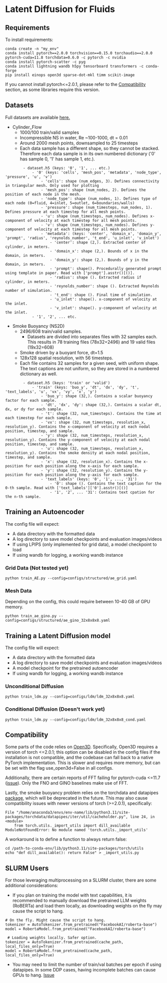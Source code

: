 # Latent Diffusion for Fluids

## Requirements

To install requirements:

```setup
conda create -n "my_env" 
conda install pytorch==2.0.0 torchvision==0.15.0 torchaudio==2.0.0 pytorch-cuda=11.8 torchdata=0.6.0 -c pytorch -c nvidia
conda install pytorch-scatter -c pyg
conda install lightning wandb h5py tensorboard transformers -c conda-forge
pip install einops open3d sparse-dot-mkl timm scikit-image
```

If you cannot install pytorch<=2.0.1, please refer to the [Compatibility](#compatibility) section, as some libraries require this version. 

## Datasets
Full datasets are available [here.]()
- Cylinder_Flow
    - 1000/100 train/valid samples
    - Incompressible NS in water, Re ~100-1000, dt = 0.01
    - Around 2000 mesh points, downsampled to 25 timesteps
    - Each data sample has a different shape, so they cannot be stacked. Therefore each data sample is in its own numbered dictionary ('0' has sample 0, '1' has sample 1, etc.). 
```
        - dataset.h5 (keys: '0', '1', ... etc.)
            - '0' (keys: 'cells', 'mesh_pos', 'metadata', 'node_type', 'pressure', 'u', 'v')
                - 'cells': shape (num_edges, 3). Defines connectivity in triangular mesh. Only used for plotting
                - 'mesh_pos': shape (num_nodes, 2). Defines the position of each node in the mesh. 
                - 'node_type': shape (num_nodes, 1). Defines type of each node (0=fluid, 4=inlet, 5=outlet, 6=boundaries/walls)
                - 'pressure': shape (num_timesteps, num_nodes, 1). Defines pressure at each timestep for all mesh points.
                - 'u': shape (num_timesteps, num_nodes). Defines x-component of velocity at each timestep for all mesh points.
                - 'v': shape (num_timesteps, num_nodes). Defines y-component of velocity at each timestep for all mesh points.
                - 'metadata': (keys: 'center', 'domain_x', 'domain_y', 'prompt', 'radius', 'reynolds_number', 't_end', 'u_inlet', 'v_inlet')
                    - 'center': shape (2,). Extracted center of cylinder, in meters.
                    - 'domain_x': shape (2,). Bounds of x in the domain, in meters.
                    - 'domain_y': shape (2,). Bounds of y in the domain, in meters.
                    - 'prompt': shape(). Procedurally generated prompt using template in paper. Read with ['prompt'].asstr()[()].
                    - 'radius': shape (). Extracted radius if cylinder, in meters. 
                    - 'reynolds_number': shape (). Extracted Reynolds number of simulation.
                    - 't_end': shape (). Final time of simulation.
                    - 'u_inlet': shape(). x-component of velocity at the inlet.
                    - 'v_inlet': shape(). y-component of velocity at the inlet.
            - '1', '2', ... etc.
```
- Smoke Buoyancy (NS2D)
    - 2496/608 train/valid samples.
        - Datasets are divided into separates files with 32 samples each. This results in 78 training files (78x32=2496) and 19 valid files (19x32=608)
    - Smoke driven by a buoyant force, dt=1.5
    - 128x128 spatial resolution, with 56 timesteps.
    - Each file contains 32 samples for a given seed, with uniform shape. The text captions are not uniform, so they are stored in a numbered dictionary as well.
```
        - dataset.h5 (keys: 'train' or 'valid')
            - 'train' (keys: 'buo_y', 'dt', 'dx', 'dy', 't', 'text_labels', 'u', 'vx', 'vy', 'x', 'y')
                - 'buo_y': shape (32,). Contains a scalar buoyancy factor for each sample.
                - 'dt', 'dx', 'dy': shape (32,). Contains a scalar dt, dx, or dy for each sample.
                - 't': shape (32, num_timesteps). Contains the time at each timestep for each sample.
                - 'vx': shape (32, num_timesteps, resolution_x, resolution_y). Contains the x-component of velocity at each nodal position, timestep, and sample. 
                - 'y': shape (32, num_timesteps, resolution_x, resolution_y). Contains the y-component of velocity at each nodal position, timestep, and sample. 
                - 'u': shape (32, num_timesteps, resolution_x, resolution_y). Contains the smoke density at each nodal position, timestep, and sample. 
                - 'x': shape (32, resolution_x). Contains the x-position for each position along the x-axis for each sample.
                - 'y': shape (32, resolution_y). Contains the y-position for each position along the y-axis for each sample.
                - 'text_labels' (keys: '0', '1', ..., '31')
                    - '0': shape (). Contains the text caption for the 0-th sample. Read with ['text_labels']['0'].asstr()[()]
                    - '1', '2', ... '31': Contains text cpation for the n-th sample.
```
## Training an Autoencoder
The config file will expect:
- A data directory with the formatted data
- A log directory to save model checkpoints and evaluation images/videos
- If using LPIPS (only implemented for grid data), a model checkpoint to load
- If using wandb for logging, a working wandb instance

### Grid Data (Not tested yet)

```
python train_AE.py --config=configs/structured/ae_grid.yaml
```

### Mesh Data

Depending on the config, this could require between 10-40 GB of GPU memory.
```
python train_ae_gino.py --config=configs/structured/ae_gino_32x8x8x8.yaml
```

## Training a Latent Diffusion model
The config file will expect:
- A data directory with the formatted data
- A log directory to save model checkpoints and evaluation images/videos
- A model checkpoint for the pretrained autoencoder
- If using wandb for logging, a working wandb instance

### Unconditional Diffusion
```
python train_ldm.py --config=configs/ldm/ldm_32x8x8x8.yaml
```

### Conditional Diffusion (Doesn't work yet)
```
python train_ldm.py --config=configs/ldm/ldm_32x8x8x8_cond.yaml
```

## Compatibility
Some parts of the code relies on [Open3D](https://www.open3d.org/). Specifically, Open3D requires a version of torch <=2.0.1; this option can be disabled in the config files if the installation is not compatible, and the codebase can fall back to a native PyTorch implementation. This is slower and requires more memory, but can be set with the flag use_open3d=False in all configs.

Additionally, there are certain reports of FFT failing for pytorch-cuda <=11.7 ([issue](https://github.com/pytorch/pytorch/issues/88038)). Only the FNO and GINO baselines make use of FFT.

Lastly, the smoke buoyancy problem relies on the torchdata and datapipes [package](https://github.com/pytorch/data), which will be deprecated in the future. This may also cause compatibility issues with newer versions of torch (>=2.0.1), specifically:

```
File "/home/anaconda3/envs/env-name/lib/python3.11/site-packages/torchdata/datapipes/iter/util/cacheholder.py", line 24, in <module>
    from torch.utils._import_utils import dill_available
ModuleNotFoundError: No module named 'torch.utils._import_utils'
```

A workaround is to define a function to always return false:

```
cd /path-to-conda-env/lib/python3.11/site-packages/torch/utils
echo "def dill_available(): return False" > _import_utils.py
```

## SLURM Users
For those leveraging multiprocessing on a SLURM cluster, there are some additional considerations:
- If you plan on training the model with text capabilities, it is recommended to manually download the pretrained LLM weights (RoBERTa) and load them locally, as downloading weights on the fly may cause the script to hang. 

```
# On the fly. Might cause the script to hang.
tokenizer = AutoTokenizer.from_pretrained("FacebookAI/roberta-base") 
model = RobertaModel.from_pretrained("FacebookAI/roberta-base")

 # Loading weights locally. Safer option.
tokenizer = AutoTokenizer.from_pretrained(cache_path, local_files_only=True)
model = RobertaModel.from_pretrained(cache_path, local_files_only=True)
```

- You may need to limit the number of train/val batches per epoch if using datapipes. In some DDP cases, having incomplete batches can cause GPUs to hang. [Issue](https://github.com/Lightning-AI/pytorch-lightning/issues/11910)
